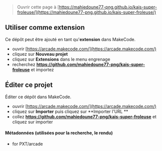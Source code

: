  


> Ouvrir cette page à [https://mahiedoune77-png.github.io/kais-super-froleuse/](https://mahiedoune77-png.github.io/kais-super-froleuse/)

## Utiliser comme extension

Ce dépôt peut être ajouté en tant qu'**extension** dans MakeCode.

* ouvrir [https://arcade.makecode.com/](https://arcade.makecode.com/)
* cliquez sur **Nouveau projet**
* cliquez sur **Extensions** dans le menu engrenage
* recherchez **https://github.com/mahiedoune77-png/kais-super-froleuse** et importez

## Éditer ce projet

Éditer ce dépôt dans MakeCode.

* ouvrir [https://arcade.makecode.com/](https://arcade.makecode.com/)
* cliquez sur **Importer** puis cliquez sur **Importer l'URL **
* collez **https://github.com/mahiedoune77-png/kais-super-froleuse** et cliquez sur importer

#### Métadonnées (utilisées pour la recherche, le rendu)

* for PXT/arcade
<script src="https://makecode.com/gh-pages-embed.js"></script><script>makeCodeRender("{{ site.makecode.home_url }}", "{{ site.github.owner_name }}/{{ site.github.repository_name }}");</script>
